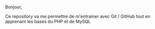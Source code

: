 Bonjour,

Ce repository va me permettre de m'entrainer avec Git / GitHub tout en apprenant les bases du PHP et de MySQL
